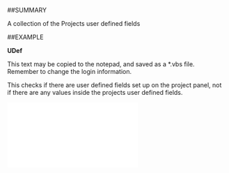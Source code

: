 

##SUMMARY

A collection of the Projects user defined fields


##EXAMPLE

**UDef**

This text may be copied to the notepad, and saved as a *.vbs file. Remember to change the login information.



This checks if there are user defined fields set up on the project panel, not if there are any values inside the projects user defined fields.

![](../../Examples/vbs/SOProject.UDef.vbs.txt)





